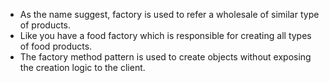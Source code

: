 - As the name suggest, factory is used to refer a wholesale of similar type of products.
- Like you have a food factory which is responsible for creating all types of food products.
- The factory method pattern is used to create objects without exposing the creation logic to the client.